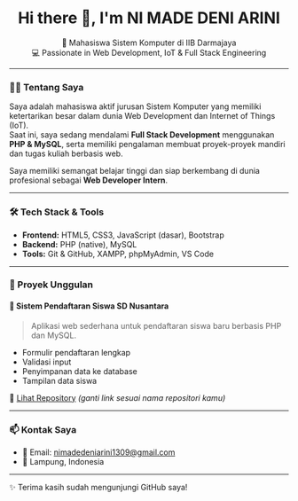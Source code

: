 <h1 align="center">Hi there 👋, I'm NI MADE DENI ARINI</h1>
<p align="center">
  🌱 Mahasiswa Sistem Komputer di IIB Darmajaya  
  <br>
  💻 Passionate in Web Development, IoT & Full Stack Engineering  
</p>

---

### 👩‍💻 Tentang Saya
Saya adalah mahasiswa aktif jurusan Sistem Komputer yang memiliki ketertarikan besar dalam dunia Web Development dan Internet of Things (IoT).  
Saat ini, saya sedang mendalami **Full Stack Development** menggunakan **PHP & MySQL**, serta memiliki pengalaman membuat proyek-proyek mandiri dan tugas kuliah berbasis web.

Saya memiliki semangat belajar tinggi dan siap berkembang di dunia profesional sebagai **Web Developer Intern**.

---

### 🛠️ Tech Stack & Tools
- **Frontend:** HTML5, CSS3, JavaScript (dasar), Bootstrap
- **Backend:** PHP (native), MySQL
- **Tools:** Git & GitHub, XAMPP, phpMyAdmin, VS Code

---

### 🚀 Proyek Unggulan

#### 📌 Sistem Pendaftaran Siswa SD Nusantara
> Aplikasi web sederhana untuk pendaftaran siswa baru berbasis PHP dan MySQL.

- Formulir pendaftaran lengkap
- Validasi input
- Penyimpanan data ke database
- Tampilan data siswa

📂 [Lihat Repository](https://github.com/Deniarini/sd-pendaftaran) *(ganti link sesuai nama repositori kamu)*

---

### 📫 Kontak Saya
- 📧 Email: nimadedeniarini1309@gmail.com  
- 📍 Lampung, Indonesia

---

✨ Terima kasih sudah mengunjungi GitHub saya!

